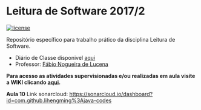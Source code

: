 # Leitura de Software 2017/2

[![license](https://img.shields.io/github/license/antlisufg/ls2017.svg)](https://github.com/antlisufg/ls2017/blob/master/LICENSE)

Repositório específico para trabalho prático da disciplina Leitura de Software.
* Diário de Classe disponivel [aqui](https://docs.google.com/document/d/16-8p7NiB4MzGEB3JXCTUpW3UNgJbvOOGqh-MO5xyRkg/edit)
* Professor: [Fábio Nogueira de Lucena](https://github.com/kyriosdata)

**Para acesso as atividades supervisionadas e/ou realizadas em aula visite a WIKI clicando [aqui](https://github.com/antlisufg/ls2017/wiki).**

**Aula 10** Link sonarcloud: https://sonarcloud.io/dashboard?id=com.github.lihengming%3Ajava-codes
